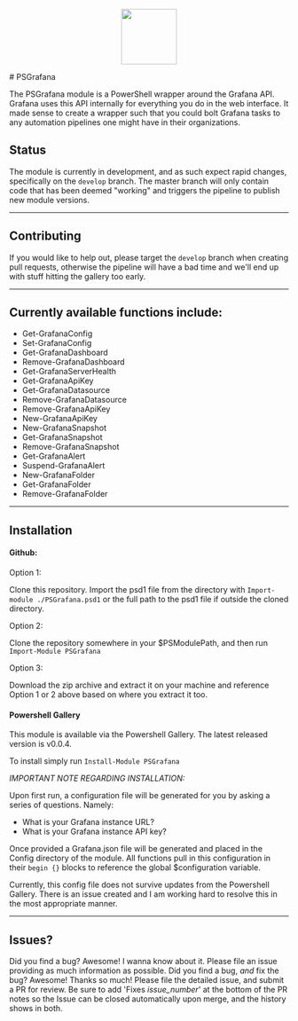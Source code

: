 <p align="center"><img src="https://github.com/steviecoaster/PSGrafana/wiki/Assets/PSGrafana.png" width=100></p>
# PSGrafana

The PSGrafana module is a PowerShell wrapper around the Grafana API. Grafana uses this API internally for everything you do in the web interface. It made sense to create a wrapper such that you could bolt Grafana tasks to any automation pipelines one might have in their organizations.

## Status

The module is currently in development, and as such expect rapid changes, specifically on the `develop` branch. The master branch will only contain code that has been deemed "working" and triggers the pipeline to publish new module versions.

---

## Contributing

If you would like to help out, please target the `develop` branch when creating pull requests, otherwise the pipeline will have a bad time and we'll end up with stuff hitting the gallery too early.

---

## Currently available functions include:

- Get-GrafanaConfig
- Set-GrafanaConfig
- Get-GrafanaDashboard
- Remove-GrafanaDashboard
- Get-GrafanaServerHealth
- Get-GrafanaApiKey
- Get-GrafanaDatasource
- Remove-GrafanaDatasource
- Remove-GrafanaApiKey
- New-GrafanaApiKey
- New-GrafanaSnapshot
- Get-GrafanaSnapshot
- Remove-GrafanaSnapshot
- Get-GrafanaAlert
- Suspend-GrafanaAlert
- New-GrafanaFolder
- Get-GrafanaFolder
- Remove-GrafanaFolder

---

## Installation

#### Github:

Option 1:

Clone this repository. Import the psd1 file from the directory with `Import-module ./PSGrafana.psd1` or the full path to the psd1 file if outside the cloned directory.

Option 2:

Clone the repository somewhere in your $PSModulePath, and then run `Import-Module PSGrafana`

Option 3: 

Download the zip archive and extract it on your machine and reference Option 1 or 2 above based on where you extract it too.

#### Powershell Gallery

This module is available via the Powershell Gallery. The latest released version is v0.0.4. 

To install simply run `Install-Module PSGrafana`

_IMPORTANT NOTE REGARDING INSTALLATION:_

Upon first run, a configuration file will be generated for you by asking a series of questions. Namely:

- What is your Grafana instance URL?
- What is your Grafana instance API key?

Once provided a Grafana.json file will be generated and placed in the Config directory of the module. All functions pull in this configuration in their `begin {}` blocks to reference the global $configuration variable.

Currently, this config file does not survive updates from the Powershell Gallery. There is an issue created and I am working hard to resolve this in the most appropriate manner.

---

## Issues?

Did you find a bug? Awesome! I wanna know about it. Please file an issue providing as much information as possible.
Did you find a bug, _and_ fix the bug? Awesome! Thanks so much! Please file the detailed issue, and submit a PR for review. Be sure to add 'Fixes _issue\_number_' at the bottom of the PR notes so the Issue can be closed automatically upon merge, and the history shows in both.
